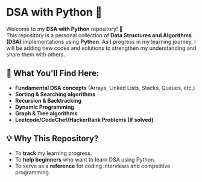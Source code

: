 # DSA with Python 🚀

Welcome to my **DSA with Python** repository! 📌  
This repository is a personal collection of **Data Structures and Algorithms (DSA)** implementations using **Python**. As I progress in my learning journey, I will be adding new codes and solutions to strengthen my understanding and share them with others.

## 📌 What You'll Find Here:
- **Fundamental DSA concepts** (Arrays, Linked Lists, Stacks, Queues, etc.)
- **Sorting & Searching algorithms**
- **Recursion & Backtracking**
- **Dynamic Programming**
- **Graph & Tree algorithms**
- **Leetcode/CodeChef/HackerRank Problems (If solved)**

## 💡 Why This Repository?
- To **track** my learning progress.
- To **help beginners** who want to learn DSA using Python.
- To serve as a **reference** for coding interviews and competitive programming.

